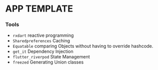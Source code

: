 # APP TEMPLATE


### Tools

- `rxdart` reactive programming
- `Sharedpreferences` Caching 
-  `Equatable` comparing Objects without having to override hashcode.
-  `get_it` Dependency Injection
-  `flutter_riverpod` State Management
-  `freezed` Generating Union classes 
